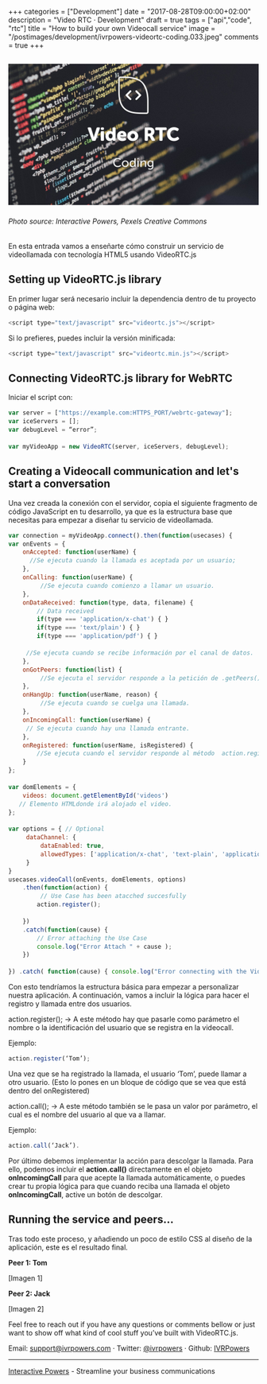+++
categories = ["Development"]
date = "2017-08-28T09:00:00+02:00"
description = "Video RTC · Development"
draft = true
tags = ["api","code", "rtc"]
title = "How to build your own Videocall service"
image = "/postimages/development/ivrpowers-videortc-coding.033.jpeg"
comments = true
+++

![VideoRTC.js](/postimages/development/ivrpowers-videortc-coding.033.jpeg)
-------
###### Photo source: Interactive Powers, Pexels Creative Commons

En esta entrada vamos a enseñarte cómo construir un servicio de videollamada con tecnología HTML5 usando VideoRTC.js

## Setting up VideoRTC.js library

En primer lugar será necesario incluir la dependencia dentro de tu proyecto o página web:

```javascript
<script type="text/javascript" src="videortc.js"></script>
```

Si lo prefieres, puedes incluir la versión minificada:

```javascript
<script type="text/javascript" src="videortc.min.js"></script>
```

## Connecting VideoRTC.js library for WebRTC

Iniciar el script con:

```javascript
var server = ["https://example.com:HTTPS_PORT/webrtc-gateway"];
var iceServers = [];
var debugLevel = “error”;

var myVideoApp = new VideoRTC(server, iceServers, debugLevel);
```

## Creating a Videocall communication and let's start a conversation

Una vez creada la conexión con el servidor, copia el siguiente fragmento de código JavaScript en tu desarrollo, ya que es la estructura base que necesitas para empezar a diseñar tu servicio de videollamada.

```javascript
var connection = myVideoApp.connect().then(function(usecases) {	
var onEvents = {
    onAccepted: function(userName) {
      //Se ejecuta cuando la llamada es aceptada por un usuario; 
    },
    onCalling: function(userName) {
         //Se ejecuta cuando comienzo a llamar un usuario.
    },
    onDataReceived: function(type, data, filename) {
        // Data received
        if(type === 'application/x-chat') { }
        if(type === 'text/plain') { }
        if(type === 'application/pdf') { }

     //Se ejecuta cuando se recibe información por el canal de datos. 
    },
    onGotPeers: function(list) {
         //Se ejecuta el servidor responde a la petición de .getPeers();
    },
    onHangUp: function(userName, reason) {
         //Se ejecuta cuando se cuelga una llamada.
    },
    onIncomingCall: function(userName) {
     // Se ejecuta cuando hay una llamada entrante.
    },
    onRegistered: function(userName, isRegistered) {
        //Se ejecuta cuando el servidor responde al método  action.register(); 
    }
};
 
var domElements = {
    videos: document.getElementById('videos')
   // Elemento HTMLdonde irá alojado el video.
};
 
var options = { // Optional
     dataChannel: {
         dataEnabled: true,
         allowedTypes: ['application/x-chat', 'text-plain', 'application/pdf']
     }
}
usecases.videoCall(onEvents, domElements, options)
    .then(function(action) {
         // Use Case has been atacched succesfully
        action.register(); 
 
    })
    .catch(function(cause) {
        // Error attaching the Use Case
        console.log("Error Attach " + cause );
    })
 
}) .catch( function(cause) { console.log("Error connecting with the VideoGateway");  })
```

Con esto tendríamos la estructura básica para empezar a personalizar nuestra aplicación. A continuación, vamos a incluir la lógica para hacer el registro y llamada entre dos usuarios.

action.register(); → A este método hay que pasarle como parámetro el nombre o la identificación del usuario que se registra en la videocall.

Ejemplo: 

```javascript
action.register(‘Tom’); 
```

Una vez que se ha registrado la llamada, el usuario ‘Tom’, puede llamar a otro usuario. (Esto lo pones en un bloque de código que se vea que está dentro del onRegistered)

action.call(); → A este método también se le pasa un valor por parámetro, el cual es el nombre del usuario al que va a llamar.

Ejemplo: 

```javascript
action.call(‘Jack’).
```

Por último debemos implementar la acción para descolgar la llamada. Para ello, podemos incluir el **action.call()** directamente en el objeto **onIncomingCall** para que acepte la llamada automáticamente, o puedes crear tu propia lógica para que cuando reciba una llamada el objeto **onIncomingCall**, active un botón de descolgar.

## Running the service and peers...

Tras todo este proceso, y añadiendo un poco de estilo CSS al diseño de la aplicación, este es el resultado final.

**Peer 1: Tom**

[Imagen 1]

**Peer 2: Jack**

[Imagen 2]

Feel free to reach out if you have any questions or comments bellow or just want to show off what kind of cool stuff you’ve built with VideoRTC.js.

Email: [support@ivrpowers.com](mailto:support@ivrpowers.com) · Twitter: [@ivrpowers](https://twitter.com/ivrpowers) · Github: [IVRPowers](https://github.com/ivrpowers)
 
---
[Interactive Powers](http://www.ivrpowers.com/) - Streamline your business communications

